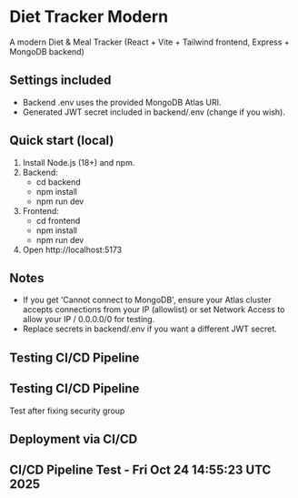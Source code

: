 # Diet Tracker Modern

A modern Diet & Meal Tracker (React + Vite + Tailwind frontend, Express + MongoDB backend)

## Settings included
- Backend .env uses the provided MongoDB Atlas URI.
- Generated JWT secret included in backend/.env (change if you wish).

## Quick start (local)
1. Install Node.js (18+) and npm.
2. Backend:
   - cd backend
   - npm install
   - npm run dev
3. Frontend:
   - cd frontend
   - npm install
   - npm run dev
4. Open http://localhost:5173

## Notes
- If you get 'Cannot connect to MongoDB', ensure your Atlas cluster accepts connections from your IP (allowlist) or set Network Access to allow your IP / 0.0.0.0/0 for testing.
- Replace secrets in backend/.env if you want a different JWT secret.
## Testing CI/CD Pipeline
## Testing CI/CD Pipeline
Test after fixing security group
## Deployment via CI/CD
## CI/CD Pipeline Test - Fri Oct 24 14:55:23 UTC 2025
